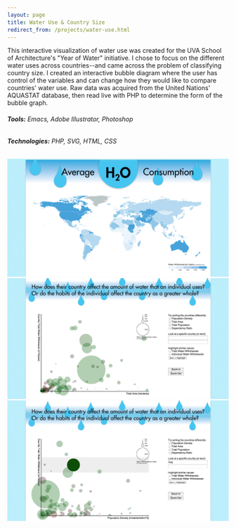 ```yaml
---
layout: page
title: Water Use & Country Size
redirect_from: /projects/water-use.html
---
```


This interactive visualization of water use was created for the UVA School of Architecture's "Year of Water" initiative. I chose to focus on the different water uses across countries--and came across the problem of classifying country size. I created an interactive bubble diagram where the user has control of the variables and can change how they would like to compare countries' water use. Raw data was acquired from the United Nations' AQUASTAT database, then read live with PHP to determine the form of the bubble graph.

###### **Tools:** Emacs, Adobe Illustrator, Photoshop

###### **Technologies:** PHP, SVG, HTML, CSS

![Comparing total water usage per capita](/assets/images/projects/water-map.png)
![Generated bubble diagram of water use by country area](/assets/images/projects/water-area.png)
![Generated bubble diagram of water use by country density](/assets/images/projects/water-density.png)
